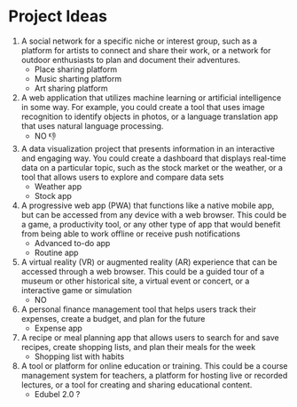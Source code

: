 # Project Ideas

1. A social network for a specific niche or interest group, such as a platform for artists to connect and share their work, or a network for outdoor enthusiasts to plan and document their adventures.
   * Place sharing platform
   * Music sharting platform
   * Art sharing platform
2. A web application that utilizes machine learning or artificial intelligence in some way. For example, you could create a tool that uses image recognition to identify objects in photos, or a language translation app that uses natural language processing.
   * NO 👎
3. A data visualization project that presents information in an interactive and engaging way. You could create a dashboard that displays real-time data on a particular topic, such as the stock market or the weather, or a tool that allows users to explore and compare data sets
   * Weather app
   * Stock app
4. A progressive web app (PWA) that functions like a native mobile app, but can be accessed from any device with a web browser. This could be a game, a productivity tool, or any other type of app that would benefit from being able to work offline or receive push notifications
   * Advanced to-do app
   * Routine app
5. A virtual reality (VR) or augmented reality (AR) experience that can be accessed through a web browser. This could be a guided tour of a museum or other historical site, a virtual event or concert, or a interactive game or simulation
   * NO
6. A personal finance management tool that helps users track their expenses, create a budget, and plan for the future
   * Expense app
7. A recipe or meal planning app that allows users to search for and save recipes, create shopping lists, and plan their meals for the week
   * Shopping list with habits
8. A tool or platform for online education or training. This could be a course management system for teachers, a platform for hosting live or recorded lectures, or a tool for creating and sharing educational content.
    * Edubel 2.0 ?
